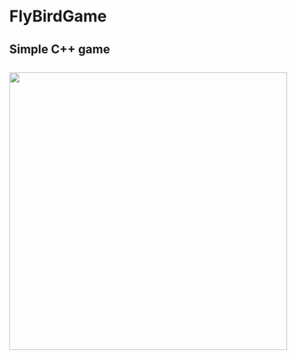 # FlyBirdGame
## Simple C++ game
## <img src="https://user-images.githubusercontent.com/72196988/205502044-1552c5bc-398f-4065-904c-8adbe2432de0.PNG" width="500">
